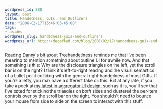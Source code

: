 ```yaml
--- 
wordpress_id: 888
layout: post
title: Handedness, GUIs, and Outliners
date: "2006-02-17T15:46:03-05:00"
tags: 
- asides
wordpress_slug: handedness-guis-and-outliners
wordpress_url: http://decafbad.com/blog/2006/02/17/handedness-guis-and-outliners
---
```

 <p>Reading <a href="http://dannyayers.com/archives/2006/02/15/treehandedness/">Danny's bit about Treehandedness</a> reminds me that I've been meaning to mention something about outline UI for awhile now.  And that something is this:  Why are the disclosure triangles on the left, yet the scroll bar is on the right?  I think it's left-to-right reading and the visual semantics of a bullet point colliding with the general right-handedness of most GUIs.  If you're a lefty, you may have a different take on this.  But at any rate, if you take a peek at <a href="http://www.decafbad.com/blog_attachments/miniagg-1.jpg">my latest in aggregator UI design</a>, such as it is, you'll see that I've opted for sticking the triangles on <i>both</i> sides and clustered the per-item controls over by the scroll bar on the right.  You shouldn't need to bounce your mouse from side to side on the screen to interact with this stuff.</p>
